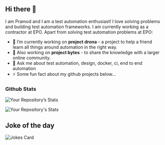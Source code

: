 ## Hi there 👋

I am Pramod and I am a test automation enthusiast! I love solving problems and building test automation frameworks. I am currently working as a contractor at EPO. Apart from solving test automation problems at EPO:
<!--
**PramodKumarYadav/PramodKumarYadav** is a ✨ _special_ ✨ repository because its `README.md` (this file) appears on your GitHub profile.

Here are some ideas to get you started:
- 🔭 I’m currently working on drona
- 🌱 I’m currently learning better design practices.
- 👯 I’m looking to collaborate on drona
- 🤔 I’m looking for help with ...
- 📫 How to reach me: ...
- 😄 Pronouns: ...

###Contributor's badge
<a href = "https://github.com/PramodKumarYadav/Drona/graphs/contributors">
<img src = "https://contrib.rocks/image?repo = PramodKumarYadav/Drona"/>
</a>

Made with [contributors-img](https://contrib.rocks).

[![Your Repository's wakatime stats](https://github-readme-stats.vercel.app/api/wakatime?username=PramodKumarYadav)](https://github.com/PramodKumarYadav/github-readme-stats)
-->

- 🔭 I’m currently working on **project drona** - a project to help a friend learn all things around automation in the right way.
- 🤼 Also working on **project bytes** - to share the knowledge with a larger online community.
- 💬 Ask me about test automation, design, docker, ci, end to end automation
- ⚡ Some fun fact about my github projects below...

### Github Stats
<!--
https://github.com/anuraghazra/github-readme-stats
All inbuilt themes :-
dark, radical, merko, gruvbox, tokyonight, onedark, cobalt, synthwave, highcontrast, dracula

&theme=tokyonight (to add the theme to below stats)
-->
![Your Repository’s Stats](https://github-readme-stats.vercel.app/api?username=PramodKumarYadav&show_icons=true)

![Your Repository's Stats](https://github-readme-stats.vercel.app/api/top-langs/?username=PramodKumarYadav&theme=blue-green&layout=compact)

## Joke of the day
![Jokes Card](https://readme-jokes.vercel.app/api)